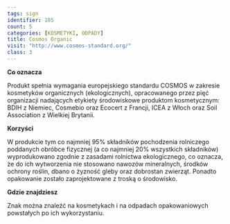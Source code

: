 ```yaml
---
tags: sign
identifier: 185
count: 5
categories: [KOSMETYKI, ODPADY]
title: Cosmos Organic
visit: "http://www.cosmos-standard.org/"
class: 3
---
```

**Co oznacza**

Produkt spełnia wymagania europejskiego standardu COSMOS w zakresie kosmetyków organicznych (ekologicznych), opracowanego przez pięć organizacji nadających etykiety środowiskowe produktom kosmetycznym: BDIH z Niemiec, Cosmebio oraz Ecocert z Francji, ICEA z Włoch oraz Soil Association z Wielkiej Brytanii.

**Korzyści**

W produkcie tym co najmniej 95% składników pochodzenia rolniczego poddanych obróbce fizycznej (a co najmniej 20% wszystkich składników) wyprodukowano zgodnie z zasadami rolnictwa ekologicznego, co oznacza, że do ich wytworzenia nie stosowano nawozów mineralnych, środków ochrony roślin, dbano o żyzność gleby oraz dobrostan zwierząt. Ponadto opakowanie zostało zaprojektowane z troską o środowisko.

**Gdzie znajdziesz**

Znak można znaleźć na kosmetykach i na odpadach opakowaniowych powstałych po ich wykorzystaniu.
